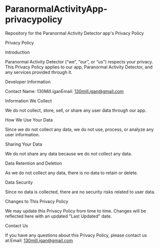 # ParanormalActivityApp-privacypolicy
Repository for the Paranormal Activity Detector app's Privacy Policy

Privacy Policy

Introduction

Paranormal Activity Detector (“we”, “our”, or “us”) respects your privacy. This Privacy Policy applies to our app, Paranormal Activity Detector, and any services provided through it.

Developer Information

Contact Name: 130Mill.iganEmail: 130mill.igan@gmail.com

Information We Collect

We do not collect, store, sell, or share any user data through our app.

How We Use Your Data

Since we do not collect any data, we do not use, process, or analyze any user information.

Sharing Your Data

We do not share any data because we do not collect any data.

Data Retention and Deletion

As we do not collect any data, there is no data to retain or delete.

Data Security

Since no data is collected, there are no security risks related to user data.

Changes to This Privacy Policy

We may update this Privacy Policy from time to time. Changes will be reflected here with an updated "Last Updated" date.

Contact Us

If you have any questions about this Privacy Policy, please contact us at:Email: 130mill.igan@gmail.com
